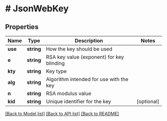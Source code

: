 # # JsonWebKey

## Properties

Name | Type | Description | Notes
------------ | ------------- | ------------- | -------------
**use** | **string** | How the key should be used |
**e** | **string** | RSA key value (exponent) for key blinding |
**kty** | **string** | Key type |
**alg** | **string** | Algorithm intended for use with the key |
**n** | **string** | RSA modulus value |
**kid** | **string** | Unique identifier for the key | [optional]

[[Back to Model list]](../../README.md#models) [[Back to API list]](../../README.md#endpoints) [[Back to README]](../../README.md)
